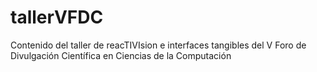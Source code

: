 # tallerVFDC
Contenido del taller de reacTIVIsion e interfaces tangibles del V Foro de Divulgación Científica en Ciencias de la Computación
